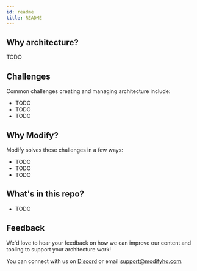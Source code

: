 ```yaml
---
id: readme
title: README
---
```


## Why architecture?

TODO

## Challenges 

Common challenges creating and managing architecture include:

- TODO
- TODO
- TODO

## Why Modify?

Modify solves these challenges in a few ways:

- TODO
- TODO
- TODO

## What's in this repo?

- TODO

## Feedback

We'd love to hear your feedback on how we can improve our content and tooling to support your architecture work! 

You can connect with us on [Discord](https://discord.gg/NbePDqG) or email support@modifyhq.com.